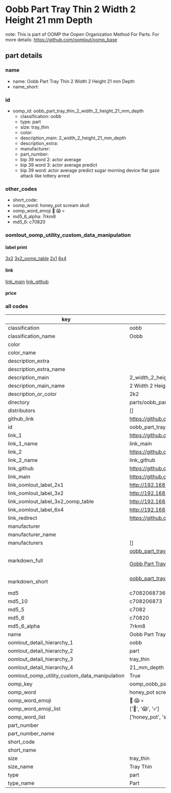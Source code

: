 # Oobb Part Tray Thin 2 Width 2 Height 21 mm Depth  

note: This is part of OOMP the Oopen Organization Method For Parts. For more details: https://github.com/oomlout/oomp_base

##  part details
  







### name
* name: Oobb Part Tray Thin 2 Width 2 Height 21 mm Depth
* name_short: 
### id
* oomp_id: oobb_part_tray_thin_2_width_2_height_21_mm_depth
  * classification: oobb
  * type: part
  * size: tray_thin
  * color: 
  * description_main: 2_width_2_height_21_mm_depth
  * description_extra: 
  * manufacturer: 
  * part_number: 
  * bip 39 word 2: actor average
  * bip 39 word 3: actor average predict
  * bip 39 word: actor average predict sugar morning device flat gaze attack like lottery arrest

### other_codes
* short_code: 
* oomp_word: honey_pot scream skull
* oomp_word_emoji :honey_pot: :scream: :skull:
* md5_6_alpha: 7rkm8
* md5_6: c70820






### oomlout_oomp_utility_custom_data_manipulation
#### label print
[3x2](http://192.168.1.245:1112/?label=oomp%207rkm8)
[3x2_oomp_table](http://192.168.1.108:1112/?label=oomp%207rkm8)
[2x1](http://192.168.1.242:1112/?label=oomp%207rkm8)
[6x4](http://192.168.1.55:1112/?label=oomp%207rkm8)    

#### link

[link_main](https://github.com/oomlout/oomlout_oomp_version_1_messy/tree/main/parts/oobb_part_tray_thin_2_width_2_height_21_mm_depth) [link_github](https://github.com/oomlout/oomlout_oomp_version_1_messy/tree/main/parts/oobb_part_tray_thin_2_width_2_height_21_mm_depth)                             

#### price







### all codes 
| key | value |  
| --- | --- |  
| classification | oobb |  
| classification_name | Oobb |  
| color |  |  
| color_name |  |  
| description_extra |  |  
| description_extra_name |  |  
| description_main | 2_width_2_height_21_mm_depth |  
| description_main_name | 2 Width 2 Height 21 mm Depth |  
| description_or_color | 2k2 |  
| directory | parts/oobb_part_tray_thin_2_width_2_height_21_mm_depth |  
| distributors | [] |  
| github_link | https://github.com/oomlout/oomlout_oomp_part_src/tree/main/parts/oobb_part_tray_thin_2_width_2_height_21_mm_depth |  
| id | oobb_part_tray_thin_2_width_2_height_21_mm_depth |  
| link_1 | https://github.com/oomlout/oomlout_oomp_version_1_messy/tree/main/parts/oobb_part_tray_thin_2_width_2_height_21_mm_depth |  
| link_1_name | link_main |  
| link_2 | https://github.com/oomlout/oomlout_oomp_version_1_messy/tree/main/parts/oobb_part_tray_thin_2_width_2_height_21_mm_depth |  
| link_2_name | link_github |  
| link_github | https://github.com/oomlout/oomlout_oomp_version_1_messy/tree/main/parts/oobb_part_tray_thin_2_width_2_height_21_mm_depth |  
| link_main | https://github.com/oomlout/oomlout_oomp_version_1_messy/tree/main/parts/oobb_part_tray_thin_2_width_2_height_21_mm_depth |  
| link_oomlout_label_2x1 | http://192.168.1.242:1112/?label=oomp%207rkm8 |  
| link_oomlout_label_3x2 | http://192.168.1.245:1112/?label=oomp%207rkm8 |  
| link_oomlout_label_3x2_oomp_table | http://192.168.1.108:1112/?label=oomp%207rkm8 |  
| link_oomlout_label_6x4 | http://192.168.1.55:1112/?label=oomp%207rkm8 |  
| link_redirect | https://github.com/oomlout/oomlout_oomp_version_1_messy/tree/main/parts/oobb_part_tray_thin_2_width_2_height_21_mm_depth |  
| manufacturer |  |  
| manufacturer_name |  |  
| manufacturers | [] |  
| markdown_full | [oobb_part_tray_thin_2_width_2_height_21_mm_depth](none)<br>[](none)<br>[Oobb Part Tray Thin 2 Width 2 Height 21 Mm Depth](none)<br><br> |  
| markdown_short | [oobb_part_tray_thin_2_width_2_height_21_mm_depth](none)<br><br> |  
| md5 | c70820687360ab10f2c7fd8d5343f015 |  
| md5_10 | c708206873 |  
| md5_5 | c7082 |  
| md5_6 | c70820 |  
| md5_6_alpha | 7rkm8 |  
| name | Oobb Part Tray Thin 2 Width 2 Height 21 mm Depth |  
| oomlout_detail_hierarchy_1 | oobb |  
| oomlout_detail_hierarchy_2 | part |  
| oomlout_detail_hierarchy_3 | tray_thin |  
| oomlout_detail_hierarchy_4 | 21_mm_depth |  
| oomlout_oomp_utility_custom_data_manipulation | True |  
| oomp_key | oomp_oobb_part_tray_thin_2_width_2_height_21_mm_depth |  
| oomp_word | honey_pot scream skull |  
| oomp_word_emoji | :honey_pot: :scream: :skull: |  
| oomp_word_emoji_list | [':honey_pot:', ':scream:', ':skull:'] |  
| oomp_word_list | ['honey_pot', 'scream', 'skull'] |  
| part_number |  |  
| part_number_name |  |  
| short_code |  |  
| short_name |  |  
| size | tray_thin |  
| size_name | Tray Thin |  
| type | part |  
| type_name | Part |  
